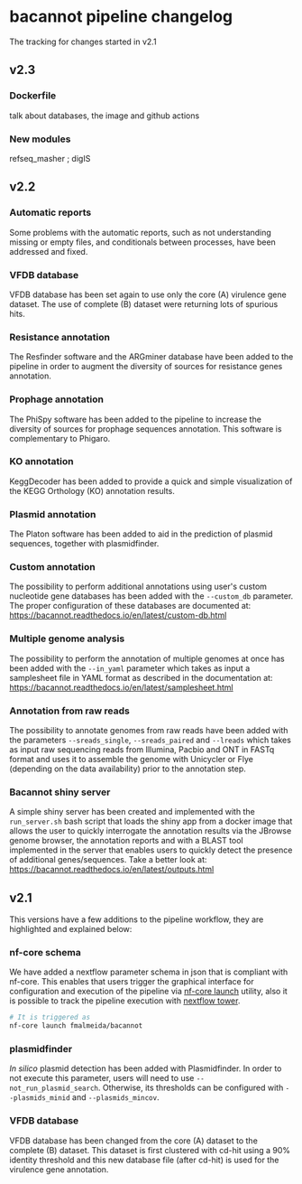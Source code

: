 # bacannot pipeline changelog

The tracking for changes started in v2.1

## v2.3

### Dockerfile

talk about databases, the image and github actions

### New modules

refseq_masher ; digIS

## v2.2

### Automatic reports

Some problems with the automatic reports, such as not understanding missing or empty files, and conditionals between processes, have been addressed and fixed.

### VFDB database

VFDB database has been set again to use only the core (A) virulence gene dataset. The use of complete (B) dataset were returning lots of spurious hits.

### Resistance annotation

The Resfinder software and the ARGminer database have been added to the pipeline in order to augment the diversity of sources for resistance genes annotation.

### Prophage annotation

The PhiSpy software has been added to the pipeline to increase the diversity of sources for prophage sequences annotation. This software is complementary to Phigaro.

### KO annotation

KeggDecoder has been added to provide a quick and simple visualization of the KEGG Orthology (KO) annotation results.

### Plasmid annotation

The Platon software has been added to aid in the prediction of plasmid sequences, together with plasmidfinder.

### Custom annotation

The possibility to perform additional annotations using user's custom nucleotide gene databases has been added with the `--custom_db` parameter. The proper configuration of these databases are documented at: https://bacannot.readthedocs.io/en/latest/custom-db.html

### Multiple genome analysis

The possibility to perform the annotation of multiple genomes at once has been added with the `--in_yaml` parameter which takes as input a samplesheet file in YAML format as described in the documentation at: https://bacannot.readthedocs.io/en/latest/samplesheet.html

### Annotation from raw reads

The possibility to annotate genomes from raw reads have been added with the parameters `--sreads_single`, `--sreads_paired` and `--lreads` which takes as input raw sequencing reads from Illumina, Pacbio and ONT in FASTq format and uses it to assemble the genome with Unicycler or Flye (depending on the data availability) prior to the annotation step.

### Bacannot shiny server

A simple shiny server has been created and implemented with the `run_server.sh` bash script that loads the shiny app from a docker image that allows the user to quickly interrogate the annotation results via the JBrowse genome browser, the annotation reports and with a BLAST tool implemented in the server that enables users to quickly detect the presence of additional genes/sequences. Take a better look at: https://bacannot.readthedocs.io/en/latest/outputs.html

## v2.1

This versions have a few additions to the pipeline workflow, they are highlighted and explained below:

### nf-core schema

We have added a nextflow parameter schema in json that is compliant with nf-core. This enables that users trigger the graphical interface for configuration and execution of the pipeline via [nf-core launch](https://nf-co.re/launch) utility, also it is possible to track the pipeline execution with [nextflow tower](https://tower.nf/).

```bash
# It is triggered as
nf-core launch fmalmeida/bacannot
```

### plasmidfinder

_In silico_ plasmid detection has been added with Plasmidfinder. In order to not execute this parameter, users will need to use `--not_run_plasmid_search`. Otherwise, its thresholds can be configured with `--plasmids_minid` and `--plasmids_mincov`.

### VFDB database

VFDB database has been changed from the core (A) dataset to the complete (B) dataset. This dataset is first clustered with cd-hit using a 90% identity threshold and this new database file (after cd-hit) is used for the virulence gene annotation.

